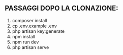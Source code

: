 ## PASSAGGI DOPO LA CLONAZIONE:

1. composer install
2. cp .env.example .env
3. php artisan key:generate
4. npm install
5. npm run dev
6. php artisan serve
